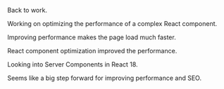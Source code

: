 Back to work.

Working on optimizing the performance of a complex React component.

Improving performance makes the page load much faster.

React component optimization improved the performance.

Looking into Server Components in React 18.

Seems like a big step forward for improving performance and SEO.